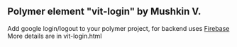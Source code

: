 ## Polymer element "vit-login" by Mushkin V.
Add google login/logout to your polymer project,
for backend uses [Firebase](http://firebase.com)
More details are in vit-login.html
